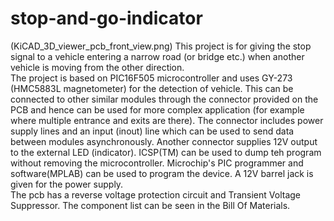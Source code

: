 # stop-and-go-indicator

(KiCAD_3D_viewer_pcb_front_view.png)
This project is for giving the stop signal to a vehicle entering a narrow road (or bridge etc.) when another vehicle is moving from the other direction. 
<br>The project is based on PIC16F505 microcontroller and uses GY-273 (HMC5883L magnetometer) for the detection of vehicle.
This can be connected to other similar modules through the connector provided on the PCB and hence can be used for more complex application (for example where multiple entrance and exits are there). The connector includes power supply lines and an input (inout) line which can be used to send data between modules asynchronously. Another connector supplies 12V output to the external LED (indicator). ICSP(TM) can be used to dump teh program without removing the microcontroller. Microchip's PIC programmer and software(MPLAB) can be used to program the device. A 12V barrel jack is given for the power supply. 
<br>The pcb has a reverse voltage protection circuit and Transient Voltage Suppressor. The component list can be seen in the Bill Of Materials.
